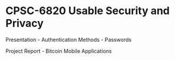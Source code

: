 # CPSC-6820 Usable Security and Privacy

Presentation - Authentication Methods - Passwords

Project Report - Bitcoin Mobile Applications